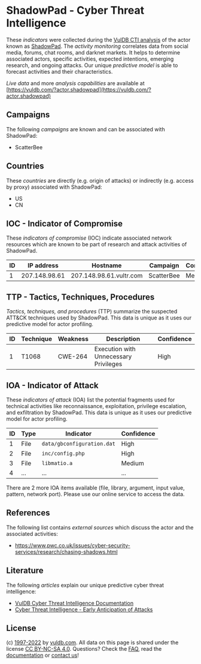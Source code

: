 # ShadowPad - Cyber Threat Intelligence

These _indicators_ were collected during the [VulDB CTI analysis](https://vuldb.com/?kb.cti) of the actor known as [ShadowPad](https://vuldb.com/?actor.shadowpad). The _activity monitoring_ correlates data from social media, forums, chat rooms, and darknet markets. It helps to determine associated actors, specific activities, expected intentions, emerging research, and ongoing attacks. Our unique _predictive model_ is able to forecast activities and their characteristics.

_Live data_ and more _analysis capabilities_ are available at [https://vuldb.com/?actor.shadowpad](https://vuldb.com/?actor.shadowpad)

## Campaigns

The following _campaigns_ are known and can be associated with ShadowPad:

* ScatterBee

## Countries

These _countries_ are directly (e.g. origin of attacks) or indirectly (e.g. access by proxy) associated with ShadowPad:

* US
* CN

## IOC - Indicator of Compromise

These _indicators of compromise_ (IOC) indicate associated network resources which are known to be part of research and attack activities of ShadowPad.

ID | IP address | Hostname | Campaign | Confidence
-- | ---------- | -------- | -------- | ----------
1 | 207.148.98.61 | 207.148.98.61.vultr.com | ScatterBee | Medium

## TTP - Tactics, Techniques, Procedures

_Tactics, techniques, and procedures_ (TTP) summarize the suspected ATT&CK techniques used by ShadowPad. This data is unique as it uses our predictive model for actor profiling.

ID | Technique | Weakness | Description | Confidence
-- | --------- | -------- | ----------- | ----------
1 | T1068 | CWE-264 | Execution with Unnecessary Privileges | High

## IOA - Indicator of Attack

These _indicators of attack_ (IOA) list the potential fragments used for technical activities like reconnaissance, exploitation, privilege escalation, and exfiltration by ShadowPad. This data is unique as it uses our predictive model for actor profiling.

ID | Type | Indicator | Confidence
-- | ---- | --------- | ----------
1 | File | `data/gbconfiguration.dat` | High
2 | File | `inc/config.php` | High
3 | File | `libmatio.a` | Medium
4 | ... | ... | ...

There are 2 more IOA items available (file, library, argument, input value, pattern, network port). Please use our online service to access the data.

## References

The following list contains _external sources_ which discuss the actor and the associated activities:

* https://www.pwc.co.uk/issues/cyber-security-services/research/chasing-shadows.html

## Literature

The following _articles_ explain our unique predictive cyber threat intelligence:

* [VulDB Cyber Threat Intelligence Documentation](https://vuldb.com/?kb.cti)
* [Cyber Threat Intelligence - Early Anticipation of Attacks](https://www.scip.ch/en/?labs.20201022)

## License

(c) [1997-2022](https://vuldb.com/?kb.changelog) by [vuldb.com](https://vuldb.com/?kb.about). All data on this page is shared under the license [CC BY-NC-SA 4.0](https://creativecommons.org/licenses/by-nc-sa/4.0/). Questions? Check the [FAQ](https://vuldb.com/?kb.faq), read the [documentation](https://vuldb.com/?kb) or [contact us](https://vuldb.com/?contact)!
